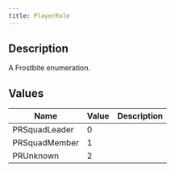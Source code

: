 ```yaml
---
title: PlayerRole
---
```

## Description

A Frostbite enumeration.

## Values

| Name          | Value | Description |
| ------------- | ----- | ----------- |
| PRSquadLeader | 0     |             |
| PRSquadMember | 1     |             |
| PRUnknown     | 2     |             |
